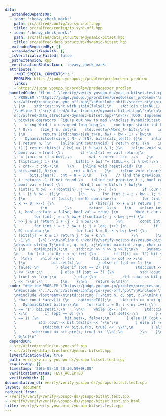 ```yaml
---
data:
  _extendedDependsOn:
  - icon: ':heavy_check_mark:'
    path: src/alfred/config/io-sync-off.hpp
    title: src/alfred/config/io-sync-off.hpp
  - icon: ':heavy_check_mark:'
    path: src/alfred/data_structure/dynamic-bitset.hpp
    title: src/alfred/data_structure/dynamic-bitset.hpp
  _extendedRequiredBy: []
  _extendedVerifiedWith: []
  _isVerificationFailed: false
  _pathExtension: cpp
  _verificationStatusIcon: ':heavy_check_mark:'
  attributes:
    '*NOT_SPECIAL_COMMENTS*': ''
    PROBLEM: https://judge.yosupo.jp/problem/predecessor_problem
    links:
    - https://judge.yosupo.jp/problem/predecessor_problem
  bundledCode: "#line 1 \"verify/verify-yosupo-ds/yosupo-bitset.test.cpp\"\n#define\
    \ PROBLEM \"https://judge.yosupo.jp/problem/predecessor_problem\"\n\n#line 1 \"\
    src/alfred/config/io-sync-off.hpp\"\n#include <bits/stdc++.h>\n\ninline void optimizeIO(void)\
    \ {\n    std::ios::sync_with_stdio(false);\n    std::cin.tie(NULL), std::cout.tie(NULL);\n\
    }\n#line 1 \"src/alfred/data_structure/dynamic-bitset.hpp\"\n\n\n\n#line 6 \"\
    src/alfred/data_structure/dynamic-bitset.hpp\"\n\n// TODO: Implement resize and\
    \ bitwise operators. Figure out how to mod.\n\nclass DynamicBitset {\nprivate:\n\
    \    using Word_t = unsigned long long;\n    constexpr static int bw = sizeof(Word_t)\
    \ * 8;\n    size_t n, cnt;\n    std::vector<Word_t> bits;\n\n    inline int calc_len(void)\
    \ {\n        return (std::max<size_t>(n, bw) + bw - 1) / bw;\n    }\n\npublic:\n\
    \    DynamicBitset(size_t N) : n(N), bits(calc_len()) {}\n    inline int size(void)\
    \ { return n; }\n    inline int count(void) { return cnt; }\n    inline int test(size_t\
    \ i) { return (bits[i / bw] >> (i % bw)) & 1; }\n    inline void set(size_t i,\
    \ bool val = true) {\n        if (test(i) == val) return;\n        bits[i / bw]\
    \ ^= (1ULL << (i % bw));\n        val ? cnt++ : cnt--;\n    }\n    inline void\
    \ flip(size_t i) {\n        bits[i / bw] ^= (1ULL << (i % bw));\n        test(i)\
    \ ? cnt-- : cnt++;\n    }\n    inline void reset(void) {\n        std::fill(bits.begin(),\
    \ bits.end(), 0);\n        cnt = 0;\n    }\n    inline void clear(void) {\n  \
    \      bits.clear(), cnt = n = 0;\n    }\n    // find the previous val before\
    \ i. returns -1 if not found.\n    inline int pre(size_t i, bool contain = false,\
    \ bool val = true) {\n        Word_t cur = bits[i / bw];\n        for (int j =\
    \ (int)(i % bw) - (!contain); j >= 0; j--) {\n            if (cur >> j & 1) return\
    \ i - (i % bw - j);\n        }\n        for (int j = i / bw - 1; j >= 0; j--)\
    \ {\n            if (bits[j] == 0) continue;\n            for (int k = bw - 1;\
    \ k >= 0; k--) {\n                if (bits[j] >> k & 1) return j * bw + k;\n \
    \           }\n        }\n        return -1;\n    }\n    inline int suf(size_t\
    \ i, bool contain = false, bool val = true) {\n        Word_t cur = bits[i / bw];\n\
    \        for (int j = i % bw + (!contain); j < bw; j++) {\n            if (cur\
    \ >> j & 1) return i + (j - i % bw);\n        }\n        const int len = calc_len();\n\
    \        for (int j = i / bw + 1; j < len; j++) {\n            if (bits[j] ==\
    \ 0) continue;\n            for (int k = 0; k < bw; k++) {\n                if\
    \ (bits[j] >> k & 1) return j * bw + k;\n            }\n        }\n        return\
    \ -1;\n    }\n};\n\n\n#line 6 \"verify/verify-yosupo-ds/yosupo-bitset.test.cpp\"\
    \n\nstd::string T;\nint n, q, opt, x;\n\nint main(int argc, char const *argv[])\
    \ {\n    optimizeIO();\n    std::cin >> n >> q >> T;\n\n    DynamicBitset bit(n);\n\
    \n    for (int i = 0; i < n; i++) {\n        if (T[i] == '1') bit.set(i);\n  \
    \  }\n\n    while (q--) {\n        std::cin >> opt >> x;\n        if (opt == 0)\
    \ {\n            bit.set(x);\n        } else if (opt == 1) {\n            bit.set(x,\
    \ false);\n        } else if (opt == 2) {\n            std::cout << bit.test(x)\
    \ << '\\n';\n        } else if (opt == 3) {\n            std::cout << bit.suf(x,\
    \ true) << '\\n';\n        } else {\n            std::cout << bit.pre(x, true)\
    \ << '\\n';\n        }\n    }\n\n    return 0;\n}\n"
  code: "#define PROBLEM \"https://judge.yosupo.jp/problem/predecessor_problem\"\n\
    \n#include \"../../src/alfred/config/io-sync-off.hpp\"\n#include \"../../src/alfred/data_structure/dynamic-bitset.hpp\"\
    \n#include <iostream>\n\nstd::string T;\nint n, q, opt, x;\n\nint main(int argc,\
    \ char const *argv[]) {\n    optimizeIO();\n    std::cin >> n >> q >> T;\n\n \
    \   DynamicBitset bit(n);\n\n    for (int i = 0; i < n; i++) {\n        if (T[i]\
    \ == '1') bit.set(i);\n    }\n\n    while (q--) {\n        std::cin >> opt >>\
    \ x;\n        if (opt == 0) {\n            bit.set(x);\n        } else if (opt\
    \ == 1) {\n            bit.set(x, false);\n        } else if (opt == 2) {\n  \
    \          std::cout << bit.test(x) << '\\n';\n        } else if (opt == 3) {\n\
    \            std::cout << bit.suf(x, true) << '\\n';\n        } else {\n     \
    \       std::cout << bit.pre(x, true) << '\\n';\n        }\n    }\n\n    return\
    \ 0;\n}\n"
  dependsOn:
  - src/alfred/config/io-sync-off.hpp
  - src/alfred/data_structure/dynamic-bitset.hpp
  isVerificationFile: true
  path: verify/verify-yosupo-ds/yosupo-bitset.test.cpp
  requiredBy: []
  timestamp: '2025-03-18 20:36:59+08:00'
  verificationStatus: TEST_ACCEPTED
  verifiedWith: []
documentation_of: verify/verify-yosupo-ds/yosupo-bitset.test.cpp
layout: document
redirect_from:
- /verify/verify/verify-yosupo-ds/yosupo-bitset.test.cpp
- /verify/verify/verify-yosupo-ds/yosupo-bitset.test.cpp.html
title: verify/verify-yosupo-ds/yosupo-bitset.test.cpp
---
```


